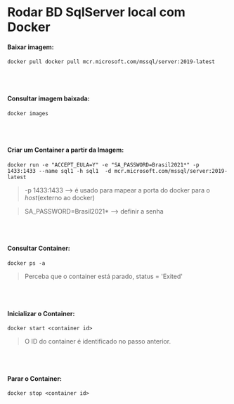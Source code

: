 # Rodar BD SqlServer local com Docker

#### Baixar imagem:

```
docker pull docker pull mcr.microsoft.com/mssql/server:2019-latest
```

<br>
<br>

#### Consultar imagem baixada:

```
docker images
```

<br>
<br>

#### Criar um Container a partir da Imagem:
```
docker run -e "ACCEPT_EULA=Y" -e "SA_PASSWORD=Brasil2021*" -p 1433:1433 --name sql1 -h sql1  -d mcr.microsoft.com/mssql/server:2019-latest
```
> -p 1433:1433 --> é usado para mapear a porta do docker para o _host_(externo ao docker)  

> SA_PASSWORD=Brasil2021* --> definir a senha 

<br>
<br>

#### Consultar Container:
```
docker ps -a
```
> Perceba que o container está parado, status = 'Exited'

<br>
<br>


#### Inicializar o Container:
```
docker start <container id>
```
> O ID do container é identificado no passo anterior. 

<br>
<br>


#### Parar o Container:
```
docker stop <container id>
```

<br>
<br>